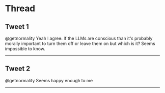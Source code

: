 # Thread

## Tweet 1

@getnormality Yeah I agree. If the LLMs are conscious than it's probably morally important to turn them off or leave them on but which is it? Seems impossible to know.

---

## Tweet 2

@getnormality Seems happy enough to me

---

